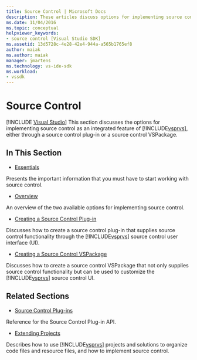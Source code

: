 ```yaml
---
title: Source Control | Microsoft Docs
description: These articles discuss options for implementing source control as an integrated feature of Visual Studio, either through a plug-in or a VSPackage.
ms.date: 11/04/2016
ms.topic: conceptual
helpviewer_keywords:
- source control [Visual Studio SDK]
ms.assetid: 13d5728c-4e28-42e4-944a-a565b1765ef8
author: maiak
ms.author: maiak
manager: jmartens
ms.technology: vs-ide-sdk
ms.workload:
- vssdk
---
```

# Source Control

 [!INCLUDE [Visual Studio](~/includes/applies-to-version/vs-windows-only.md)]
This section discusses the options for implementing source control as an integrated feature of [!INCLUDE[vsprvs](../../code-quality/includes/vsprvs_md.md)], either through a source control plug-in or a source control VSPackage.

## In This Section
- [Essentials](../../extensibility/internals/source-control-integration-essentials.md)

 Presents the important information that you must have to start working with source control.

- [Overview](../../extensibility/internals/source-control-integration-overview.md)

 An overview of the two available options for implementing source control.

- [Creating a Source Control Plug-in](../../extensibility/internals/creating-a-source-control-plug-in.md)

 Discusses how to create a source control plug-in that supplies source control functionality through the [!INCLUDE[vsprvs](../../code-quality/includes/vsprvs_md.md)] source control user interface (UI).

- [Creating a Source Control VSPackage](../../extensibility/internals/creating-a-source-control-vspackage.md)

 Discusses how to create a source control VSPackage that not only supplies source control functionality but can be used to customize the [!INCLUDE[vsprvs](../../code-quality/includes/vsprvs_md.md)] source control UI.

## Related Sections
- [Source Control Plug-ins](../../extensibility/source-control-plug-ins.md)

 Reference for the Source Control Plug-in API.

- [Extending Projects](../../extensibility/extending-projects.md)

 Describes how to use [!INCLUDE[vsprvs](../../code-quality/includes/vsprvs_md.md)] projects and solutions to organize code files and resource files, and how to implement source control.
